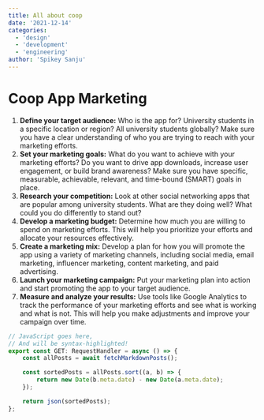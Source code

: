 ```yaml
---
title: All about coop
date: '2021-12-14'
categories:
  - 'design'
  - 'development'
  - 'engineering'
author: 'Spikey Sanju'
---
```


# Coop App Marketing

1.  **Define your target audience:** Who is the app for? University students in a specific location or region? All university students globally? Make sure you have a clear understanding of who you are trying to reach with your marketing efforts.
2.  **Set your marketing goals:** What do you want to achieve with your marketing efforts? Do you want to drive app downloads, increase user engagement, or build brand awareness? Make sure you have specific, measurable, achievable, relevant, and time-bound (SMART) goals in place.
3.  **Research your competition:** Look at other social networking apps that are popular among university students. What are they doing well? What could you do differently to stand out?
4.  **Develop a marketing budget:** Determine how much you are willing to spend on marketing efforts. This will help you prioritize your efforts and allocate your resources effectively.
5.  **Create a marketing mix:** Develop a plan for how you will promote the app using a variety of marketing channels, including social media, email marketing, influencer marketing, content marketing, and paid advertising.
6.  **Launch your marketing campaign:** Put your marketing plan into action and start promoting the app to your target audience.
7.  **Measure and analyze your results:** Use tools like Google Analytics to track the performance of your marketing efforts and see what is working and what is not. This will help you make adjustments and improve your campaign over time.

```js
// JavaScript goes here,
// And will be syntax-highlighted!
export const GET: RequestHandler = async () => {
	const allPosts = await fetchMarkdownPosts();

	const sortedPosts = allPosts.sort((a, b) => {
		return new Date(b.meta.date) - new Date(a.meta.date);
	});

	return json(sortedPosts);
};
```
